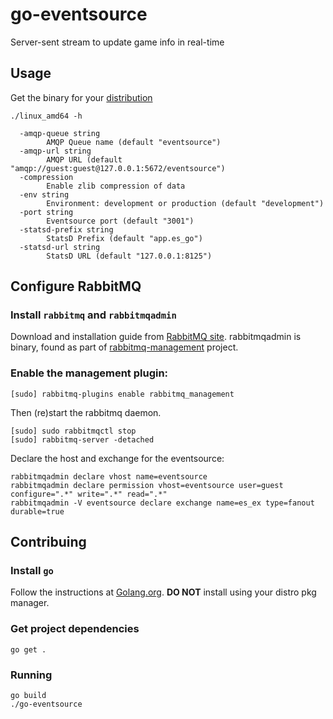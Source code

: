 # go-eventsource
Server-sent stream to update game info in real-time

## Usage

Get the binary for your [distribution](https://github.com/replaygaming/go-eventsource/releases)

```shell
./linux_amd64 -h

  -amqp-queue string
        AMQP Queue name (default "eventsource")
  -amqp-url string
        AMQP URL (default "amqp://guest:guest@127.0.0.1:5672/eventsource")
  -compression
        Enable zlib compression of data
  -env string
        Environment: development or production (default "development")
  -port string
        Eventsource port (default "3001")
  -statsd-prefix string
        StatsD Prefix (default "app.es_go")
  -statsd-url string
        StatsD URL (default "127.0.0.1:8125")
```

## Configure RabbitMQ

### Install `rabbitmq` and `rabbitmqadmin`

Download and installation guide from [RabbitMQ site](https://www.rabbitmq.com/download.html).
rabbitmqadmin is binary, found as part of [rabbitmq-management](https://github.com/rabbitmq/rabbitmq-management) project.

### Enable the management plugin:

    [sudo] rabbitmq-plugins enable rabbitmq_management

Then (re)start the rabbitmq daemon.

    [sudo] sudo rabbitmqctl stop
    [sudo] rabbitmq-server -detached

Declare the host and exchange for the eventsource:

    rabbitmqadmin declare vhost name=eventsource
    rabbitmqadmin declare permission vhost=eventsource user=guest configure=".*" write=".*" read=".*"
    rabbitmqadmin -V eventsource declare exchange name=es_ex type=fanout durable=true

## Contribuing

### Install `go`

Follow the instructions at [Golang.org](https://golang.org). **DO NOT** install using your distro pkg manager.

### Get project dependencies

    go get .

### Running 

    go build
    ./go-eventsource

